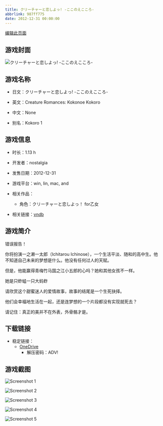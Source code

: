 ```yaml
---
title: クリーチャーと恋しよっ! -ここのえこころ-
abbrlink: 987ff775
date: 2012-12-31 00:00:00
---
```

[编辑此页面](https://github.com/ACG-3/ADV3-source/blob/main/source/_posts/games/%E3%81%93%E3%81%93%E3%81%AE%E3%81%88%E3%81%93%E3%81%93%E3%82%8D.md)

## 游戏封面

![クリーチャーと恋しよっ! -ここのえこころ-](https://pan.timero.xyz/d/onedrive/img_lib_001/%E3%81%93%E3%81%93%E3%81%AE%E3%81%88%E3%81%93%E3%81%93%E3%82%8D_cover.avif)


## 游戏名称

- 日文：クリーチャーと恋しよっ! -ここのえこころ-
- 英文：Creature Romances: Kokonoe Kokoro
- 中文：None

- 别名：Kokoro 1


## 游戏信息

- 时长：1.13 h
- 开发者：nostalgia
- 发售日期：2012-12-31
- 游戏平台：win, lin, mac, and
- 相关作品：
   - 角色：クリーチャーと恋しよっ！ for乙女

- 相关链接：[vndb](https://vndb.org/v14846)


## 游戏简介

错误报告！

你将扮演一之濑一太郎（Ichitarou Ichinose），一个生活平淡、随和的高中生。他不知道自己未来的梦想是什么。他没有任何过人的天赋。

但是，他能赢得青梅竹马国之江小五郎的心吗？她和其他女孩不一样。

她是只蚱蜢一只大蚂蚱

请欣赏这个甜蜜迷人的爱情故事，故事的结尾是一个生死抉择。

他们会幸福地生活在一起，还是连梦想的一个片段都没有实现就死去？

请记住：真正的美并不在外表，外骨骼才是。




## 下载链接

- 稳定链接：
    - [OneDrive](https://pan.timero.xyz/onedrive/adv_lib_001/%E3%81%93%E3%81%93%E3%81%AE%E3%81%88%E3%81%93%E3%81%93%E3%82%8D)
        - 解压密码：ADV!



## 游戏截图


![Screenshot 1](https://pan.timero.xyz/d/onedrive/img_lib_001/%E3%81%93%E3%81%93%E3%81%AE%E3%81%88%E3%81%93%E3%81%93%E3%82%8D_Screenshot_1.avif)

![Screenshot 2](https://pan.timero.xyz/d/onedrive/img_lib_001/%E3%81%93%E3%81%93%E3%81%AE%E3%81%88%E3%81%93%E3%81%93%E3%82%8D_Screenshot_2.avif)

![Screenshot 3](https://pan.timero.xyz/d/onedrive/img_lib_001/%E3%81%93%E3%81%93%E3%81%AE%E3%81%88%E3%81%93%E3%81%93%E3%82%8D_Screenshot_3.avif)

![Screenshot 4](https://pan.timero.xyz/d/onedrive/img_lib_001/%E3%81%93%E3%81%93%E3%81%AE%E3%81%88%E3%81%93%E3%81%93%E3%82%8D_Screenshot_4.avif)

![Screenshot 5](https://pan.timero.xyz/d/onedrive/img_lib_001/%E3%81%93%E3%81%93%E3%81%AE%E3%81%88%E3%81%93%E3%81%93%E3%82%8D_Screenshot_5.avif)

